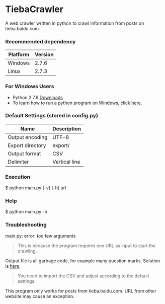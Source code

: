 TiebaCrawler
============

A web crawler written in python to crawl information from posts on tieba.baidu.com.

### Recommended dependency
Platform | Version
--- | ---
| Windows | 2.7.6 |
| Linux | 2.7.3 |

### For Windows Users
* Python 2.7.6 [Downloads](http://www.python.org/download/)
* To learn how to run a python program on Windows, click [here](http://docs.python.org/2/using/windows.html).

### Default Settings (stored in config.py)
Name | Description
--- | ---
Output encoding | UTF-8
Export directory | export/
Output format | CSV
Delimiter | Vertical line

### Execution
$ python main.py [-v] [-h] url

### Help
$ python main.py -h

### Troubleshooting
main.py: error: too few arguments

> This is because the program requires one URL as input to start the crawling.

Output file is all garbage code,
for example many question marks.
Solution is
[here](http://office.microsoft.com/en-001/excel-help/import-or-export-text-txt-or-csv-files-HP010099725.aspx).

> You need to import the CSV and adjust according to the default settings.

This program only works for posts from tieba.baidu.com.
URL from other website may cause an exception.
